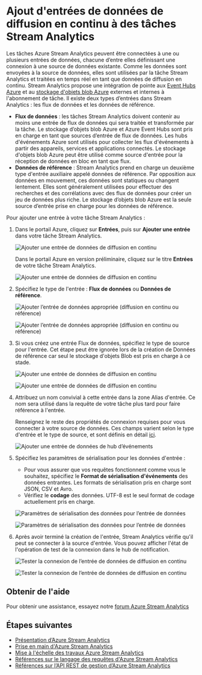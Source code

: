 <properties 
	pageTitle="Ajout d'entrées de données à des tâches Stream Analytics | Microsoft Azure" 
	description="Ajout d’entrées à des tâches Stream Analytics | segment du parcours d’apprentissage."
	keywords="entrée de données, données de diffusion en continu"
	documentationCenter=""
	services="stream-analytics"
	authors="jeffstokes72" 
	manager="paulettm" 
	editor="cgronlun"
/>

<tags 
	ms.service="stream-analytics" 
	ms.devlang="na" 
	ms.topic="article" 
	ms.tgt_pltfrm="na" 
	ms.workload="data-services" 
	ms.date="02/04/2016" 
	ms.author="jeffstok"
/>


# Ajout d'entrées de données de diffusion en continu à des tâches Stream Analytics

Les tâches Azure Stream Analytics peuvent être connectées à une ou plusieurs entrées de données, chacune d’entre elles définissant une connexion à une source de données existante. Comme les données sont envoyées à la source de données, elles sont utilisées par la tâche Stream Analytics et traitées en temps réel en tant que données de diffusion en continu. Stream Analytics propose une intégration de pointe aux [Event Hubs Azure](https://azure.microsoft.com/services/event-hubs/) et au [stockage d'objets blob Azure](./storage/storage-dotnet-how-to-use-blobs.md) externes et internes à l'abonnement de tâche. Il existe deux types d’entrées dans Stream Analytics : les flux de données et les données de référence.

- **Flux de données** : les tâches Stream Analytics doivent contenir au moins une entrée de flux de données qui sera traitée et transformée par la tâche. Le stockage d’objets blob Azure et Azure Event Hubs sont pris en charge en tant que sources d’entrée de flux de données. Les hubs d'événements Azure sont utilisés pour collecter les flux d'événements à partir des appareils, services et applications connectés. Le stockage d'objets blob Azure peut être utilisé comme source d'entrée pour la réception de données en bloc en tant que flux.  
- **Données de référence** : Stream Analytics prend en charge un deuxième type d'entrée auxiliaire appelé données de référence. Par opposition aux données en mouvement, ces données sont statiques ou changent lentement. Elles sont généralement utilisées pour effectuer des recherches et des corrélations avec des flux de données pour créer un jeu de données plus riche. Le stockage d’objets blob Azure est la seule source d’entrée prise en charge pour les données de référence.  

Pour ajouter une entrée à votre tâche Stream Analytics :

1. Dans le portail Azure, cliquez sur **Entrées**, puis sur **Ajouter une entrée** dans votre tâche Stream Analytics.

    ![Ajouter une entrée de données de diffusion en continu](./media/stream-analytics-add-inputs/1-stream-analytics-add-inputs.png)

    Dans le portail Azure en version préliminaire, cliquez sur le titre **Entrées** de votre tâche Stream Analytics.

    ![Ajouter une entrée de données de diffusion en continu](./media/stream-analytics-add-inputs/7-stream-analytics-add-inputs.png)

2. Spécifiez le type de l'entrée : **Flux de données** ou **Données de référence**.

    ![Ajouter l’entrée de données appropriée (diffusion en continu ou référence)](./media/stream-analytics-add-inputs/2-stream-analytics-add-inputs.png)

    ![Ajouter l’entrée de données appropriée (diffusion en continu ou référence)](./media/stream-analytics-add-inputs/8-stream-analytics-add-inputs.png)

3. Si vous créez une entrée Flux de données, spécifiez le type de source pour l'entrée. Cet étape peut être ignorée lors de la création de Données de référence car seul le stockage d'objets Blob est pris en charge à ce stade.

    ![Ajouter une entrée de données de diffusion en continu](./media/stream-analytics-add-inputs/3-stream-analytics-add-inputs.png)

    ![Ajouter une entrée de données de diffusion en continu](./media/stream-analytics-add-inputs/9-stream-analytics-add-inputs.png)

4. Attribuez un nom convivial à cette entrée dans la zone Alias d'entrée. Ce nom sera utilisé dans la requête de votre tâche plus tard pour faire référence à l'entrée.

    Renseignez le reste des propriétés de connexion requises pour vous connecter à votre source de données. Ces champs varient selon le type d'entrée et le type de source, et sont définis en détail [ici](stream-analytics-create-a-job.md).

    ![Ajouter une entrée de données de hub d’événements](./media/stream-analytics-add-inputs/4-stream-analytics-add-inputs.png)

5. Spécifiez les paramètres de sérialisation pour les données d'entrée :
	- Pour vous assurer que vos requêtes fonctionnent comme vous le souhaitez, spécifiez le **Format de sérialisation d'événements** des données entrantes. Les formats de sérialisation pris en charge sont JSON, CSV et Avro.
	- Vérifiez le **codage** des données. UTF-8 est le seul format de codage actuellement pris en charge.

    ![Paramètres de sérialisation des données pour l’entrée de données](./media/stream-analytics-add-inputs/5-stream-analytics-add-inputs.png)

    ![Paramètres de sérialisation des données pour l’entrée de données](./media/stream-analytics-add-inputs/10-stream-analytics-add-inputs.png)

6. Après avoir terminé la création de l'entrée, Stream Analytics vérifie qu'il peut se connecter à la source d'entrée. Vous pouvez afficher l'état de l'opération de test de la connexion dans le hub de notification.

    ![Tester la connexion de l’entrée de données de diffusion en continu](./media/stream-analytics-add-inputs/6-stream-analytics-add-inputs.png)

    ![Tester la connexion de l’entrée de données de diffusion en continu](./media/stream-analytics-add-inputs/11-stream-analytics-add-inputs.png)

## Obtenir de l'aide
Pour obtenir une assistance, essayez notre [forum Azure Stream Analytics](https://social.msdn.microsoft.com/Forums/fr-FR/home?forum=AzureStreamAnalytics)

## Étapes suivantes

- [Présentation d’Azure Stream Analytics](stream-analytics-introduction.md)
- [Prise en main d'Azure Stream Analytics](stream-analytics-get-started.md)
- [Mise à l'échelle des travaux Azure Stream Analytics](stream-analytics-scale-jobs.md)
- [Références sur le langage des requêtes d'Azure Stream Analytics](https://msdn.microsoft.com/library/azure/dn834998.aspx)
- [Références sur l’API REST de gestion d’Azure Stream Analytics](https://msdn.microsoft.com/library/azure/dn835031.aspx)

<!---HONumber=AcomDC_0204_2016-->